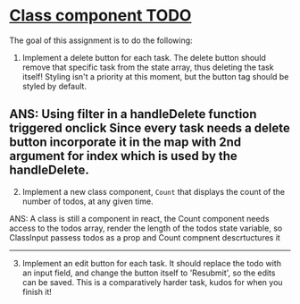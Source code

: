 # [Class component TODO](https://nrfnjy-5173.csb.app/)

The goal of this assignment is to do the following:

1.  Implement a delete button for each task. The delete button should remove that specific task from the state array, thus deleting the task itself! Styling isn't a priority at this moment, but the button tag should be styled by default.

ANS: Using filter in a handleDelete function triggered onclick
        Since every task needs a delete button incorporate it in the map with 2nd argument for index which is used by the handleDelete.
------------------------------------------------------------------------------

2.  Implement a new class component, `Count` that displays the count of the number of todos, at any given time.

ANS: A class is still a component in react, the Count component needs access to the todos array, render the length of the todos state variable, so ClassInput passess todos as a prop and Count compnent descrtuctures it

------------------------------------------------------------------------------

3.  Implement an edit button for each task. It should replace the todo with an input field, and change the button itself to 'Resubmit', so the edits can be saved. This is a comparatively harder task, kudos for when you finish it!
